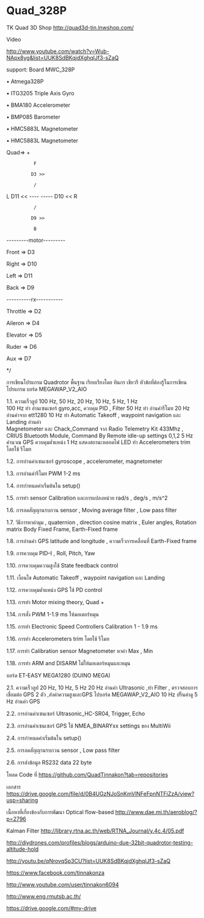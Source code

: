 Quad_328P
=========
TK Quad 3D Shop
http://quad3d-tin.lnwshop.com/

Video

http://www.youtube.com/watch?v=Wub-NApx8yg&list=UUK8SdBKqjdXghqlJf3-sZaQ

support:  Board MWC_328P

• Atmega328P

• ITG3205 Triple Axis Gyro

• BMA180 Accelerometer

• BMP085 Barometer

• HMC5883L Magnetometer

• HMC5883L Magnetometer

Quad=> +

              F
              
             D3 >>     
             
              /
              
L  D11 << ----    -----  D10 <<   R  

              /
              
             D9 >>
             
              B
              
              
---------motor---------

Front  => D3

Right => D10

Left  => D11

Back => D9

----------rx-----------   

Throttle  => D2

Aileron   => D4

Elevator  => D5

Ruder     => D6

Aux       => D7    

*/

การเขียนโปรแกรม Quadrotor พื้นฐาน เรียบเรียงโดย ทินกร เขียวรี
หัวข้อที่ต้องรู้ในการเขียนโปรแกรม บอร์ด MEGAWAP_V2_AIO

1.1. ความเร็วลูป 100 Hz, 50 Hz, 20 Hz, 10 Hz, 5 Hz, 1 Hz  
100 Hz ทำ อ่านเซนเซอร์ gyro,acc, ควบคุม PID , Filter
50 Hz ทำ อ่านค่ารีโมท
20 Hz อ่านค่าจาก ett1280
10 Hz ทำ Automatic  Takeoff , waypoint navigation  และ Landing อ่านค่า   
Magnetometer และ Chack_Command จาก Radio Telemetry Kit 433Mhz , CRIUS Bluetooth Module, Command By Remote  idle-up settings 0,1,2
5 Hz คำนวณ GPS ควบคุมต่ำแหน่ง
1 Hz แสดงสถานะหลอดไฟ LED ทำ Accelerometers trim โดยใช้ รีโมท 

1.2. การอ่านค่าเซนเซอร์ gyroscope , accelerometer, magnetometer

1.3. การอ่านค่ารีโมท PWM 1-2 ms

1.4. การกำหนดค่าเริ่มต้นใน setup()

1.5. การทำ sensor Calibration และการแปลงหน่วย rad/s , deg/s , m/s^2

1.6. การลดสัญญานรบกวน sensor , Moving average  filter , Low pass  filter

1.7. วิธีการหาค่ามุม , quaternion , direction cosine matrix , Euler angles,  Rotation matrix
Body Fixed Frame, Earth-Fixed frame

1.8. การอ่านค่า GPS latitude and longitude , ความเร็วการเคลื่อนที่ Earth-Fixed frame

1.9. การควบคุม PID–I , Roll, Pitch, Yaw

1.10. การควบคุมความสูงใช้ State feedback control

1.11. เงื่อนไข Automatic  Takeoff , waypoint navigation  และ Landing

1.12. การควบคุมต่ำแหน่ง GPS ใช้ PD control

1.13. การทำ Motor mixing theory,  Quad +

1.14. การสั่ง PWM 1-1.9 ms ให้มอเตอร์หมุน

1.15. การทำ Electronic Speed Controllers Calibration 1 - 1.9 ms

1.16. การทำ Accelerometers trim โดยใช้ รีโมท

1.17. การทำ Calibration sensor Magnetometer หาค่า Max , Min

1.18. การทำ ARM and DISARM ไม่ให้มอเตอร์หมุนและหมุน

บอร์ด ET-EASY MEGA1280 (DUINO MEGA)

2.1. ความเร็วลูป 20 Hz, 10 Hz, 5 Hz
20 Hz อ่านค่า Ultrasonic ,ทำ Filter , ตรวจสอบการเชื่อมต่อ GPS 2 ตัว ,ส่งค่าความสูงและGPS ไปบอร์ด MEGAWAP_V2_AIO
      10 Hz ปริ้นค่าดู  5 Hz อ่านค่า GPS 

2.2. การอ่านค่าเซนเซอร์ Ultrasonic_HC-SR04, Trigger, Echo

2.3. การอ่านค่าเซนเซอร์ GPS ใช้ NMEA_BINARYxx settings ของ MultiWii

2.4. การกำหนดค่าเริ่มต้นใน setup()

2.5. การลดสัญญานรบกวน sensor , Low pass  filter

2.6. การส่งข้อมูล RS232 data 22 byte

โหลด Code ที่
https://github.com/QuadTinnakon?tab=repositories

เอกสาร
https://drive.google.com/file/d/0B4UGzNJoSnKmVlNFeFpnNTFiZzA/view?usp=sharing

เนื้อหาที่เกี่ยงข้องกับการพัฒนา
Optical flow-based 
http://www.dae.mi.th/aeroblog/?p=2796

Kalman Filter
http://library.rtna.ac.th/web/RTNA_Journal/y.4c.4/05.pdf

http://diydrones.com/profiles/blogs/arduino-due-32bit-quadrotor-testing-altitude-hold

http://youtu.be/qNrovqSp3CU?list=UUK8SdBKqjdXghqlJf3-sZaQ

https://www.facebook.com/tinnakonza

http://www.youtube.com/user/tinnakon6094

http://www.eng.rmutsb.ac.th/

https://drive.google.com/#my-drive
